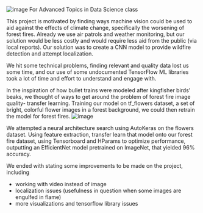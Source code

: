 ![image](https://github.com/javaelliott1/FA22_FireFlower/assets/89791901/034bbef4-5384-4703-8731-daec47945975)
For Advanced Topics in Data Science class

This project is motivated by finding ways machine vision could be used to aid against the effects of climate change, specifically the worsening of forest fires. Already we use air patrols and weather monitoring, but our solution would be less costly and would require less aid from the public (via local reports). Our solution was to create a CNN model to provide wildfire detection and attempt localization.

We hit some technical problems, finding relevant and quality data lost us some time, and our use of some undocumented TensorFlow ML libraries took a lot of time and effort to understand and engage with.

In the inspiration of how bullet trains were modeled after kingfisher birds' beaks, we thought of ways to get around the problem of forest fire image quality- transfer learning. Training our model on tf_flowers dataset, a set of bright, colorful flower images in a forest background, we could then retrain the model for forest fires.
![image](https://github.com/javaelliott1/FA22_FireFlower/assets/89791901/07db7c08-dbeb-4d23-aa9e-dad912785912)

We attempted a neural architecture search using AutoKeras on the flowers dataset. Using feature extraction, transfer learn that model onto our forest fire dataset, using Tensorboard and HParams to optimize performance, outputting an EfficientNet model pretrained on ImageNet, that yielded 96% accuracy.

We ended with stating some improvements to be made on the project, including
* working with video instead of image
* localization issues (usefulness in question when some images are engulfed in flame)
* more visualizations and tensorflow library issues
